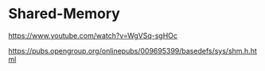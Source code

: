 # Shared-Memory
 
https://www.youtube.com/watch?v=WgVSq-sgHOc

https://pubs.opengroup.org/onlinepubs/009695399/basedefs/sys/shm.h.html